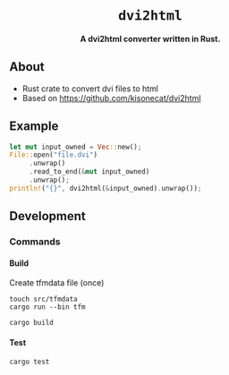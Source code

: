 <div align="center">

  <h1><code>dvi2html</code></h1>

  <strong>A dvi2html converter written in Rust.</strong>

</div>

## About
- Rust crate to convert dvi files to html
- Based on https://github.com/kisonecat/dvi2html

## Example
```rust
let mut input_owned = Vec::new();                                       
File::open("file.dvi")                               
     .unwrap()                                                           
     .read_to_end(&mut input_owned)                                      
     .unwrap();                                                          
println!("{}", dvi2html(&input_owned).unwrap());
```

## Development

### Commands

#### Build

Create tfmdata file (once)
```
touch src/tfmdata
cargo run --bin tfm
```

```
cargo build
```

#### Test 

```
cargo test
```
